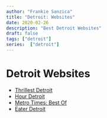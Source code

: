 ```yaml
---
author: "Frankie Sanzica"
title: "Detroit: Websites"
date: 2020-02-26
description: "Best Detroit Websites"
draft: false
tags: ["detroit"]
series:  ["detroit"]
---
```


# Detroit Websites

* [Thrillest Detroit](https://www.thrillist.com/detroit)
* [Hour Detroit](https://www.hourdetroit.com/)
* [Metro Times: Best Of](https://www.metrotimes.com/detroit/our-readers-help-us-investigate-2019s-best-of-detroit/BestOf?oid=21494750)
* [Eater Detroit](https://detroit.eater.com/)